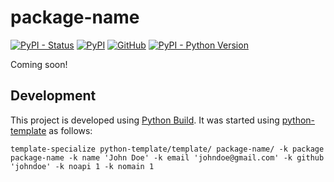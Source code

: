 # package-name

[![PyPI - Status](https://img.shields.io/pypi/status/package-name)](https://pypi.org/project/package-name/)
[![PyPI](https://img.shields.io/pypi/v/package-name)](https://pypi.org/project/package-name/)
[![GitHub](https://img.shields.io/github/license/johndoe/package-name)](https://github.com/johndoe/package-name/blob/main/LICENSE)
[![PyPI - Python Version](https://img.shields.io/pypi/pyversions/package-name)](https://pypi.org/project/package-name/)

Coming soon!


## Development

This project is developed using [Python Build](https://github.com/craigahobbs/python-build#readme). It was started
using [python-template](https://github.com/craigahobbs/python-template#readme) as follows:

```
template-specialize python-template/template/ package-name/ -k package package-name -k name 'John Doe' -k email 'johndoe@gmail.com' -k github 'johndoe' -k noapi 1 -k nomain 1
```
